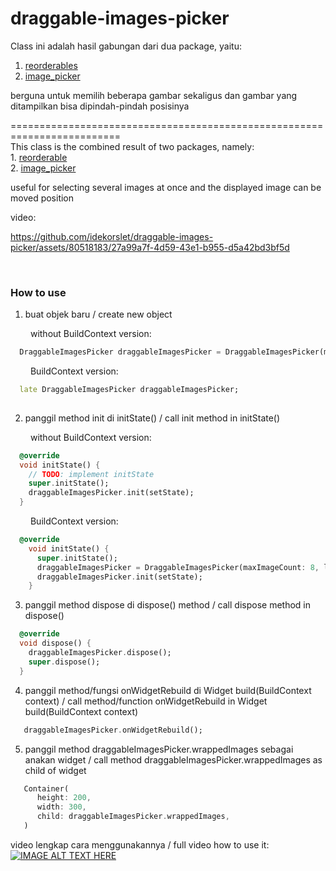 # draggable-images-picker

Class ini adalah hasil gabungan dari dua package, yaitu:
  1. <a href="https://pub.dev/packages/reorderables">reorderables</a>
  2. <a href="https://pub.dev/packages/image_picker">image_picker</a>

berguna untuk memilih beberapa gambar sekaligus dan gambar yang ditampilkan bisa dipindah-pindah posisinya

=========================================================================<br>
This class is the combined result of two packages, namely:<br>
    1. <a href="https://pub.dev/packages/reorderables">reorderable</a><br>
    2. <a href="https://pub.dev/packages/image_picker">image_picker</a>

useful for selecting several images at once and the displayed image can be moved position

video:<br>

https://github.com/idekorslet/draggable-images-picker/assets/80518183/27a99a7f-4d59-43e1-b955-d5a42bd3bf5d


<br>
<h3>How to use</h3>
  
1. buat objek baru / create new object <br>

&emsp;&emsp; without BuildContext version:
```dart
  DraggableImagesPicker draggableImagesPicker = DraggableImagesPicker(maxImageCount: 8);
```

&emsp;&emsp; BuildContext version:
```dart
  late DraggableImagesPicker draggableImagesPicker;
  
```

2. panggil method init di initState() / call init method in initState()

&emsp;&emsp; without BuildContext version:
```dart
  @override
  void initState() {
    // TODO: implement initState
    super.initState();
    draggableImagesPicker.init(setState);
  }
```

&emsp;&emsp; BuildContext version:
```dart
  @override
    void initState() {
      super.initState();
      draggableImagesPicker = DraggableImagesPicker(maxImageCount: 8, localContext: context);
      draggableImagesPicker.init(setState);
    }
```

3. panggil method dispose di dispose() method / call dispose method in dispose()
```dart
  @override
  void dispose() {
    draggableImagesPicker.dispose();
    super.dispose();
  }
```

4. panggil method/fungsi onWidgetRebuild di Widget build(BuildContext context) / call method/function onWidgetRebuild in Widget build(BuildContext context)
```dart
   draggableImagesPicker.onWidgetRebuild();
```

5. panggil method draggableImagesPicker.wrappedImages sebagai anakan widget / call method draggableImagesPicker.wrappedImages as child of widget
```dart
   Container(
      height: 200,
      width: 300,
      child: draggableImagesPicker.wrappedImages,  
   )
```

video lengkap cara menggunakannya / full video how to use it: <br>
[![IMAGE ALT TEXT HERE](https://img.youtube.com/vi/G9-jTEeHRo0/0.jpg)](https://youtu.be/G9-jTEeHRo0)
